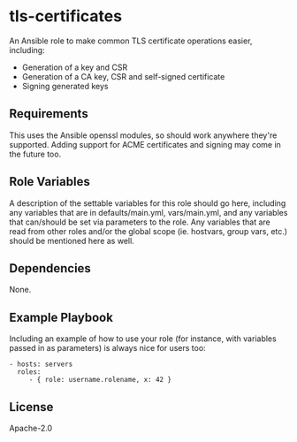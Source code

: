 tls-certificates
================

An Ansible role to make common TLS certificate operations easier, including:
 * Generation of a key and CSR
 * Generation of a CA key, CSR and self-signed certificate
 * Signing generated keys

Requirements
------------

This uses the Ansible openssl modules, so should work anywhere they're
supported. Adding support for ACME certificates and signing may come in the
future too.

Role Variables
--------------

A description of the settable variables for this role should go here, including any variables that are in defaults/main.yml, vars/main.yml, and any variables that can/should be set via parameters to the role. Any variables that are read from other roles and/or the global scope (ie. hostvars, group vars, etc.) should be mentioned here as well.

Dependencies
------------

None.

Example Playbook
----------------

Including an example of how to use your role (for instance, with variables passed in as parameters) is always nice for users too:

    - hosts: servers
      roles:
         - { role: username.rolename, x: 42 }

License
-------

Apache-2.0

